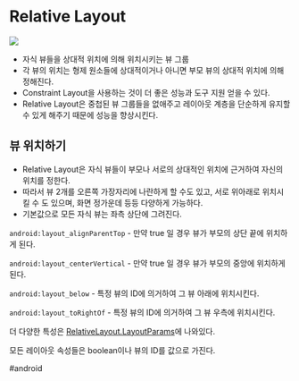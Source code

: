 # Relative Layout
![](RelativeLayout/CB0A747F-F2FD-4CB6-A6EC-C63E7E65581E.png)
[](https://developer.android.com/images/ui/relativelayout.png)

- 자식 뷰들을 상대적 위치에 의해 위치시키는 뷰 그룹
- 각 뷰의 위치는 형제 원소들에 상대적이거나 아니면 부모 뷰의 상대적 위치에 의해 정해진다.
- Constraint Layout을 사용하는 것이 더 좋은 성능과 도구 지원 얻을 수 있다.
- Relative Layout은 중첩된 뷰 그룹들을 없애주고 레이아웃 계층을 단순하게 유지할 수 있게 해주기 때문에 성능을 향상시킨다.


## 뷰 위치하기
- Relative Layout은 자식 뷰들이 부모나 서로의 상대적인 위치에 근거하여 자신의 위치를 정한다.
- 따라서 뷰 2개를 오른쪽 가장자리에 나란하게 할 수도 있고, 서로 위아래로 위치시킬 수 도 있으며, 화면 정가운데 등등 다양하게 가능하다.
- 기본값으로 모든 자식 뷰는 좌측 상단에 그려진다.

`android:layout_alignParentTop`
	- 만약 true 일 경우 뷰가 부모의 상단 끝에 위치하게 된다.

`android:layout_centerVertical`
	- 만약 true 일 경우 뷰가 부모의 중앙에 위치하게 된다.

`android:layout_below`
	- 특정 뷰의 ID에 의거하여 그 뷰 아래에 위치시킨다.

`android:layout_toRightOf`
	- 특정 뷰의 ID에 의거하여 그 뷰 우측에 위치시킨다.

더 다양한 특성은 [RelativeLayout.LayoutParams](https://developer.android.com/reference/android/widget/RelativeLayout.LayoutParams.html)에 나와있다.

모든 레이아웃 속성들은 boolean이나 뷰의 ID를 값으로 가진다.






#android